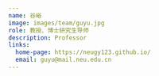```yaml
---
name: 谷峪
image: images/team/guyu.jpg
role: 教授、博士研究生导师
description: Professor
links:
  home-page: https://neugy123.github.io/
  email: guyu@mail.neu.edu.cn
---
```

